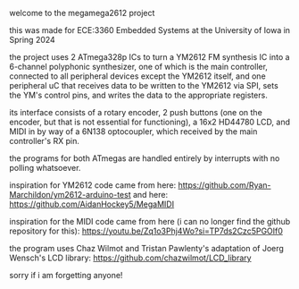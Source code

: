 welcome to the megamega2612 project

this was made for ECE:3360 Embedded Systems at the University of Iowa in Spring 2024

the project uses 2 ATmega328p ICs to turn a YM2612 FM synthesis IC into a 6-channel polyphonic synthesizer,
one of which is the main controller, connected to all peripheral devices except the YM2612 itself,
and one peripheral uC that receives data to be written to the YM2612 via SPI, sets the YM's control pins, 
and writes the data to the appropriate registers.

its interface consists of a rotary encoder, 2 push buttons (one on the encoder, but that is not essential for functioning),
a 16x2 HD44780 LCD, and MIDI in by way of a 6N138 optocoupler, which received by the main controller's RX pin.

the programs for both ATmegas are handled entirely by interrupts with no polling whatsoever.

inspiration for YM2612 code came from here:
https://github.com/Ryan-Marchildon/ym2612-arduino-test
and here:
https://github.com/AidanHockey5/MegaMIDI

inspiration for the MIDI code came from here (i can no longer find the github repository for this):
https://youtu.be/Zq1o3Phj4Wo?si=TP7ds2Czc5PGOIf0

the program uses Chaz Wilmot and Tristan Pawlenty's adaptation of Joerg Wensch's LCD library:
https://github.com/chazwilmot/LCD_library

sorry if i am forgetting anyone!
